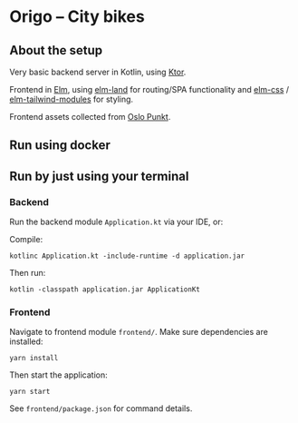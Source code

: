# Origo – City bikes

## About the setup

Very basic backend server in Kotlin, using [Ktor]().

Frontend in [Elm](https://elm-lang.org/), using  [elm-land](https://elm.land) for routing/SPA functionality and [elm-css](https://package.elm-lang.org/packages/rtfeldman/elm-css/latest/) / [elm-tailwind-modules](https://matheus23.github.io/elm-tailwind-modules/) for styling. 

Frontend assets collected from [Oslo Punkt](https://punkt.oslo.kommune.no/latest/kom-i-gang/for-utviklere/assets/).

## Run using docker

## Run by just using your terminal
### Backend
Run the backend module `Application.kt` via your IDE, or:

Compile:
```shell
kotlinc Application.kt -include-runtime -d application.jar
```
Then run:
```shell
kotlin -classpath application.jar ApplicationKt
```
### Frontend
Navigate to frontend module `frontend/`. Make sure dependencies are installed:

```shell
yarn install
```

Then start the application:

```shell
yarn start
```

See `frontend/package.json` for command details.

##